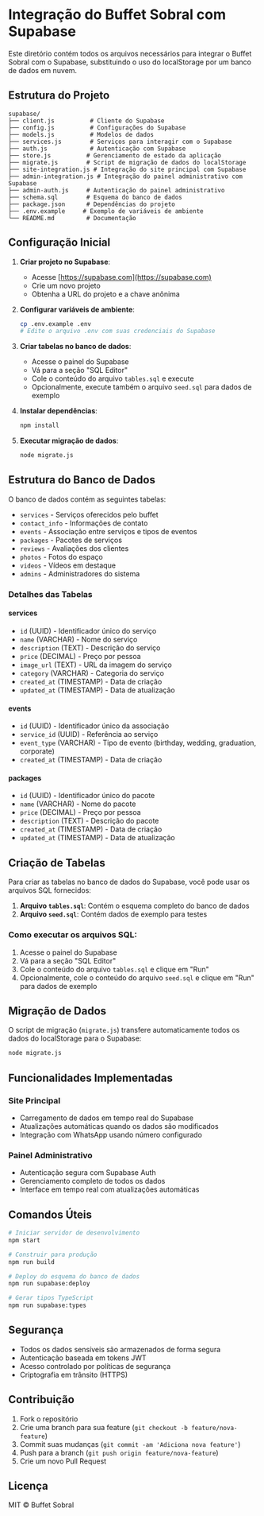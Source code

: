 # Integração do Buffet Sobral com Supabase

Este diretório contém todos os arquivos necessários para integrar o Buffet Sobral com o Supabase, substituindo o uso do localStorage por um banco de dados em nuvem.

## Estrutura do Projeto

```
supabase/
├── client.js          # Cliente do Supabase
├── config.js          # Configurações do Supabase
├── models.js          # Modelos de dados
├── services.js        # Serviços para interagir com o Supabase
├── auth.js            # Autenticação com Supabase
├── store.js          # Gerenciamento de estado da aplicação
├── migrate.js        # Script de migração de dados do localStorage
├── site-integration.js # Integração do site principal com Supabase
├── admin-integration.js # Integração do painel administrativo com Supabase
├── admin-auth.js     # Autenticação do painel administrativo
├── schema.sql        # Esquema do banco de dados
├── package.json      # Dependências do projeto
├── .env.example     # Exemplo de variáveis de ambiente
└── README.md         # Documentação
```

## Configuração Inicial

1. **Criar projeto no Supabase**:
   - Acesse [https://supabase.com](https://supabase.com)
   - Crie um novo projeto
   - Obtenha a URL do projeto e a chave anônima

2. **Configurar variáveis de ambiente**:
   ```bash
   cp .env.example .env
   # Edite o arquivo .env com suas credenciais do Supabase
   ```

3. **Criar tabelas no banco de dados**:
   - Acesse o painel do Supabase
   - Vá para a seção "SQL Editor"
   - Cole o conteúdo do arquivo `tables.sql` e execute
   - Opcionalmente, execute também o arquivo `seed.sql` para dados de exemplo

4. **Instalar dependências**:
   ```bash
   npm install
   ```

5. **Executar migração de dados**:
   ```bash
   node migrate.js
   ```

## Estrutura do Banco de Dados

O banco de dados contém as seguintes tabelas:

- `services` - Serviços oferecidos pelo buffet
- `contact_info` - Informações de contato
- `events` - Associação entre serviços e tipos de eventos
- `packages` - Pacotes de serviços
- `reviews` - Avaliações dos clientes
- `photos` - Fotos do espaço
- `videos` - Vídeos em destaque
- `admins` - Administradores do sistema

### Detalhes das Tabelas

#### services
- `id` (UUID) - Identificador único do serviço
- `name` (VARCHAR) - Nome do serviço
- `description` (TEXT) - Descrição do serviço
- `price` (DECIMAL) - Preço por pessoa
- `image_url` (TEXT) - URL da imagem do serviço
- `category` (VARCHAR) - Categoria do serviço
- `created_at` (TIMESTAMP) - Data de criação
- `updated_at` (TIMESTAMP) - Data de atualização

#### events
- `id` (UUID) - Identificador único da associação
- `service_id` (UUID) - Referência ao serviço
- `event_type` (VARCHAR) - Tipo de evento (birthday, wedding, graduation, corporate)
- `created_at` (TIMESTAMP) - Data de criação

#### packages
- `id` (UUID) - Identificador único do pacote
- `name` (VARCHAR) - Nome do pacote
- `price` (DECIMAL) - Preço por pessoa
- `description` (TEXT) - Descrição do pacote
- `created_at` (TIMESTAMP) - Data de criação
- `updated_at` (TIMESTAMP) - Data de atualização

## Criação de Tabelas

Para criar as tabelas no banco de dados do Supabase, você pode usar os arquivos SQL fornecidos:

1. **Arquivo `tables.sql`**: Contém o esquema completo do banco de dados
2. **Arquivo `seed.sql`**: Contém dados de exemplo para testes

### Como executar os arquivos SQL:

1. Acesse o painel do Supabase
2. Vá para a seção "SQL Editor"
3. Cole o conteúdo do arquivo `tables.sql` e clique em "Run"
4. Opcionalmente, cole o conteúdo do arquivo `seed.sql` e clique em "Run" para dados de exemplo

## Migração de Dados

O script de migração (`migrate.js`) transfere automaticamente todos os dados do localStorage para o Supabase:

```bash
node migrate.js
```

## Funcionalidades Implementadas

### Site Principal
- Carregamento de dados em tempo real do Supabase
- Atualizações automáticas quando os dados são modificados
- Integração com WhatsApp usando número configurado

### Painel Administrativo
- Autenticação segura com Supabase Auth
- Gerenciamento completo de todos os dados
- Interface em tempo real com atualizações automáticas

## Comandos Úteis

```bash
# Iniciar servidor de desenvolvimento
npm start

# Construir para produção
npm run build

# Deploy do esquema do banco de dados
npm run supabase:deploy

# Gerar tipos TypeScript
npm run supabase:types
```

## Segurança

- Todos os dados sensíveis são armazenados de forma segura
- Autenticação baseada em tokens JWT
- Acesso controlado por políticas de segurança
- Criptografia em trânsito (HTTPS)

## Contribuição

1. Fork o repositório
2. Crie uma branch para sua feature (`git checkout -b feature/nova-feature`)
3. Commit suas mudanças (`git commit -am 'Adiciona nova feature'`)
4. Push para a branch (`git push origin feature/nova-feature`)
5. Crie um novo Pull Request

## Licença

MIT © Buffet Sobral